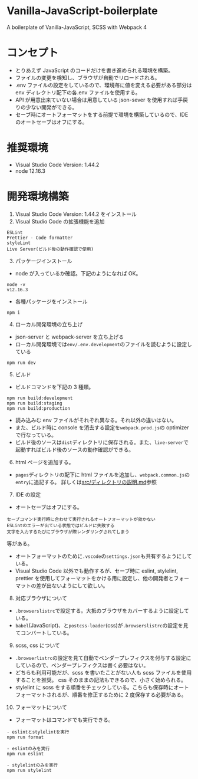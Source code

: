 # Vanilla-JavaScript-boilerplate

A boilerplate of Vanilla-JavaScript, SCSS with Webpack 4

# コンセプト

- とりあえず JavaScript のコードだけを書き進められる環境を構築。
- ファイルの変更を検知し、ブラウザが自動でリロードされる。
- .env ファイルの設定をしているので、環境毎に値を変える必要がある部分は env ディレクトリ配下の各.env ファイルを使用する。
- API が用意出来ていない場合は用意している json-sever を使用すれば手戻りの少ない開発ができる。
- セーブ時にオートフォーマットをする前提で環境を構築しているので、IDE のオートセーブはオフにする。

# 推奨環境

- Visual Studio Code Version: 1.44.2
- node 12.16.3

# 開発環境構築

1. Visual Studio Code Version: 1.44.2 をインストール
2. Visual Studio Code の拡張機能を追加

```
ESLint
Prettier - Code formatter
styleLint
Live Server(ビルド後の動作確認で使用)
```

3. パッケージインストール

- node が入っているか確認。下記のようになれば OK。

```
node -v
v12.16.3
```

- 各種パッケージをインストール

```
npm i
```

4. ローカル開発環境の立ち上げ

- json-server と webpack-server を立ち上げる
- ローカル開発環境では`env/.env.development`のファイルを読むように設定している

```
npm run dev
```

5. ビルド

- ビルドコマンドを下記の 3 種類。

```
npm run build:development
npm run build:staging
npm run build:production
```

- 読み込みむ env ファイルがそれぞれ異なる。それ以外の違いはない。
- また、ビルド時に console を消去する設定を`webpack.prod.js`の optimizer で行なっている。
- ビルド後のソースは`dist`ディレクトリに保存される。また、`live-server`で起動すればビルド後のソースの動作確認ができる。

6. html ページを追加する。

- `pages`ディレクトリの配下に html ファイルを追加し、`webpack.common.js`の`entry`に追記する。
  詳しくは[src/ディレクトリの説明.md](https://github.com/astatsuya/TypeScript-boilerplate/blob/master/src/%E3%83%87%E3%82%A3%E3%83%AC%E3%82%AF%E3%83%88%E3%83%AA%E3%81%AE%E8%AA%AC%E6%98%8E.md)参照

7. IDE の設定

- オートセーブはオフにする。

```
セーブコマンド実行時に合わせて実行されるオートフォーマットが効かない
ESLintのエラーが出ている状態ではビルドに失敗する
文字を入力するたびにブラウザが際レンダリングされてしまう
```

等がある。

- オートフォーマットのために`.vscode`の`settings.json`も共有するようにしている。
- Visual Studio Code 以外でも動作するが、セーブ時に eslint, stylelint, prettier を使用してフォーマットをかける用に設定し、他の開発者とフォーマットの差が出ないようにして欲しい。

8. 対応ブラウザについて

- `.browserslistrc`で設定する。大抵のブラウザをカバーするように設定している。
- `babel`(JavaScript)、と`postcss-loader`(css)が`.browserslistrc`の設定を見てコンバートしている。

9. scss, css について

- `.browserlistrc`の設定を見て自動でベンダープレフィクスを付与する設定にしているので、ベンダープレフィクスは書く必要はない。
- どちらも利用可能だが、scss を書いたことがない人も scss ファイルを使用することを推奨。
  css そのままの記法もできるので、小さく始められる。
- stylelint に scss をする順番をチェックしている。こちらも保存時にオートフォーマットされるが、順番を修正するために 2 度保存する必要がある。

10. フォーマットについて

- フォーマットはコマンドでも実行できる。

```
- eslintとstylelintを実行
npm run format

- eslintのみを実行
npm run eslint

- stylelintのみを実行
npm run stylelint
```

